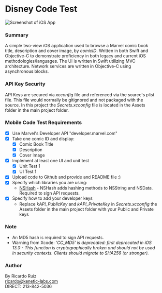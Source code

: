 # Disney Code Test

![Screenshot of iOS App](https://kl-store1.s3.us-west-1.amazonaws.com/rr_screenshot.jpg)

### Summary

A simple two-view iOS application used to browse a Marvel comic book title, description and cover image, by *comicID*.  Written in both Swift and Objective-C to demonstrate proficiency in both legacy and current iOS methodologies/languages.
The UI is written in Swift utilizing MVC architecture.  Network services are written in Objective-C using asynchronous blocks.

### API Key Security

API Keys are secured via *xcconfig* file and referenced via the source's plist file. This file would normally be gitignored and not packaged with the source. In this project the *Secrets.xcconfig* file is located in the Assets folder in the main project folder.

### Mobile Code Test Requirements
- [x] Use Marvel's Developer API "developer.marvel.com" <br/>
- [x] Take one comic ID and display: <br/>
    - [x] Comic Book Title <br/>
    - [x] Description <br/>
    - [x] Cover Image <br/>
- [x] Implement at least one UI and unit test <br/>
    - [x] Unit Test 1 <br/>
    - [x] UI Test 1 <br/>
- [x] Upload code to Github and provide and README file :)<br/>
- [x] Specify which libraries you are using: <br/>
    - [NSHash](https://github.com/jerolimov/NSHash) - NSHash adds hashing methods to NSString and NSData.  Required to sign API requests. <br/>
- [x] Specify how to add your developer keys <br/>
    - Replace *kAPI_PublicKey* and *kAPI_PrivateKey* in *Secrets.xcconfig* the Assets folder in the main project folder with your Public and Private keys <br/>

### Note
- An MD5 hash is required to sign API requests.
- Warning from Xcode: *'CC_MD5' is deprecated: first deprecated in iOS 13.0 - This function is cryptographically broken and should not be used in security contexts. Clients should migrate to SHA256 (or stronger).*

### Author
By Ricardo Ruiz <br/>
ricardo@kenetic-labs.com <br/>
DIRECT: 213-842-5036 <br/>
